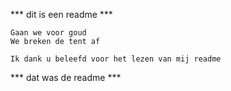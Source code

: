 *** dit is een readme ***

	Gaan we voor goud
	We breken de tent af

	Ik dank u beleefd voor het lezen van mij readme

*** dat was de readme ***